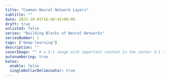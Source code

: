 ```yaml
---
title: "Common Neural Network Layers"
subtitle: ""
date: 2023-10-01T16:48:42+08:00
draft: true
unlisted: false
series: "Building Blocks of Neural Networks"
seriesNumber: 1
tags: ["deep-learning"]
description: ""
coverImage: "" # a 5:1 image with important content in the center 3:1 zone for best effect
autonumbering: true
katex:
  enable: false
  singleDollarDeliminator: true
---
```

